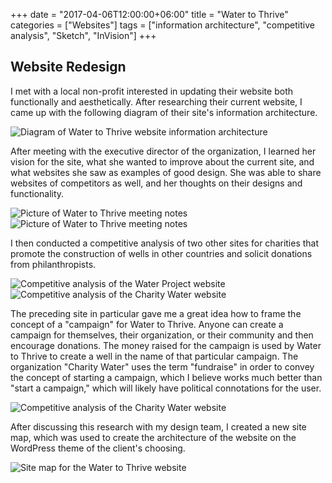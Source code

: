 +++
date = "2017-04-06T12:00:00+06:00"
title = "Water to Thrive"
categories = ["Websites"]
tags = ["information architecture", "competitive analysis", "Sketch", "InVision"]
+++
## Website Redesign

I met with a local non-profit interested in updating their website both functionally and aesthetically. After researching their current website, I came up with the following diagram of their site's information architecture.

![Diagram of Water to Thrive website information architecture](/img/watertothrive1.jpg "Water to Thrive Website Information Architecture")

After meeting with the executive director of the organization, I learned her vision for the site, what she wanted to improve about the current site, and what websites she saw as examples of good design. She was able to share websites of competitors as well, and her thoughts on their designs and functionality.

![Picture of Water to Thrive meeting notes](/img/watertothrive2.jpg "Water to Thrive Meeting Notes")
![Picture of Water to Thrive meeting notes](/img/watertothrive3.jpg "Water to Thrive Meeting Notes")

I then conducted a competitive analysis of two other sites for charities that promote the construction of wells in other countries and solicit donations from philanthropists.

![Competitive analysis of the Water Project website](/img/watertothrive4.png "Competitive Analysis of the Water Project Website")
![Competitive analysis of the Charity Water website](/img/watertothrive5.png "Competitive Analysis of the Charity Water Website")

The preceding site in particular gave me a great idea how to frame the concept of a "campaign" for Water to Thrive. Anyone can create a campaign for themselves, their organization, or their community and then encourage donations. The money raised for the campaign is used by Water to Thrive to create a well in the name of that particular campaign. The organization "Charity Water" uses the term "fundraise" in order to convey the concept of starting a campaign, which I believe works much better than "start a campaign," which will likely have political connotations for the user.

![Competitive analysis of the Charity Water website](/img/watertothrive6.jpg "Competitive Analysis of the Charity Water Website")

After discussing this research with my design team, I created a new site map, which was used to create the architecture of the website on the WordPress theme of the client's choosing.

![Site map for the Water to Thrive website](/img/watertothrive7.svg "Sitemap for the Water to Thrive Website")
